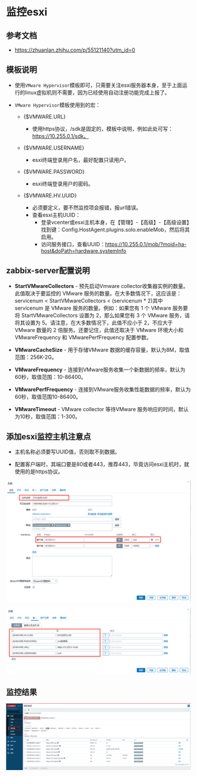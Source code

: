 # 监控esxi


## 参考文档
- https://zhuanlan.zhihu.com/p/55121140?utm_id=0


## 模板说明
- 使用`VMware Hypervisor`模板即可，只需要关注esxi服务器本身，至于上面运行的linux虚拟机则不需要，因为已经使用自动注册功能完成上报了。

- `VMware Hypervisor`模板使用到的宏：
  - {$VMWARE.URL} 
    - 使用https协议，/sdk是固定的，模板中说明，例如此处可写：https://10.255.0.1/sdk。

  - {$VMWARE.USERNAME}
    - esxi终端登录用户名，最好配置只读用户。
    
  - {$VMWARE.PASSWORD}
    - esxi终端登录用户的密码。

  - {$VMWARE.HV.UUID}
    - 必须要定义，要不然监控项会报错，报url错误。
    - 查看esxi主机UUID：
      - 登录vcenter或esxi主机本身，在【管理】-【高级】-【高级设置】找到键：Config.HostAgent.plugins.solo.enableMob，然后将其启用。
      - 访问服务接口，查看UUID：https://10.255.0.1/mob/?moid=ha-host&doPath=hardware.systemInfo


## zabbix-server配置说明
- **StartVMwareCollectors** - 预先启动Vmware collector收集器实例的数量。 此值取决于要监控的 VMware 服务的数量。在大多数情况下，这应该是： servicenum < StartVMwareCollectors < (servicenum * 2)其中 servicenum 是 VMware 服务的数量。例如：如果您有 1 个 VMware 服务要将 StartVMwareCollectors 设置为 2，那么如果您有 3 个 VMware 服务，请将其设置为 5。请注意，在大多数情况下，此值不应小于 2，不应大于 VMware 数量的 2 倍服务。还要记住，此值还取决于 VMware 环境大小和 VMwareFrequency 和 VMwarePerfFrequency 配置参数。

- **VMwareCacheSize** - 用于存储VMware 数据的缓存容量，默认为8M，取值范围：256K-2G。

- **VMwareFrequency** - 连接到VMware服务收集一个新数据的频率，默认为60秒，取值范围：10-86400。

- **VMwarePerfFrequency** - 连接到VMware服务收集性能数据的频率，默认为60秒，取值范围10-86400。

- **VMwareTimeout** - VMware collector 等待VMware 服务响应的时间，默认为10秒，取值范围：1-300。


## 添加esxi监控主机注意点
- 主机名称必须要写UUID值，否则取不到数据。

- 配置客户端时，其端口要是80或者443，推荐443，毕竟访问esxi主机时，就使用的是https协议。

![zabbix-6.0-lts--添加esxi主机1.png](images/zabbix/zabbix-6.0-lts--添加esxi主机1.png)

![zabbix-6.0-lts--添加esxi主机2.png](images/zabbix/zabbix-6.0-lts--添加esxi主机2.png)


## 监控结果
![zabbix-6.0-lts--esxi主机监控数据.png](images/zabbix/zabbix-6.0-lts--esxi主机监控数据.png)